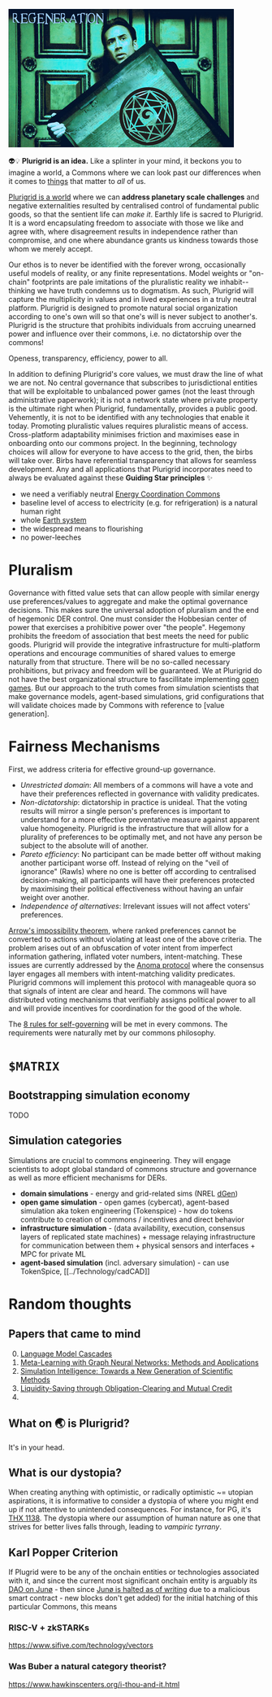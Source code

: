 ![](../Latent%20Space/cagegrid3.png)


👽💡 **Plurigrid is an idea.**
Like a splinter in your mind, it beckons you to imagine a world, a Commons where we can look past our differences when it comes to [things](https://podcasts.apple.com/us/podcast/capitalist-realism-by-mark-fisher/id1502659321?i=1000471749869) that matter to _all_ of us. 

[Plurigrid is a world]() where we can **address planetary scale challenges** and negative externalities resulted by centralised control of fundamental public goods, so that the sentient life can _make it_. Earthly life is sacred to Plurigrid. It is a word encapsulating freedom to associate with those we like and agree with, where disagreement results in independence rather than compromise, and one where abundance grants us kindness towards those whom we merely accept. 

Our ethos is to never be identified with the forever wrong, occasionally useful models of reality, or any finite representations. Model weights or "on-chain" footprints are pale imitations of the pluralistic reality we inhabit-- thinking we have truth condemns us to dogmatism. As such, Plurigrid will capture the multiplicity in values and in lived experiences in a truly neutral platform. Plurigrid is designed to promote natural social organization according to one's own will so that one's will is never subject to another's. Plurigrid is the structure that prohibits individuals from accruing unearned power and influence over their commons, i.e. no dictatorship over the commons!

Openess, transparency, efficiency, power to all.

In addition to defining Plurigrid's core values, we must draw the line of what we are not. No central governance that subscribes to jurisdictional entities that will be exploitable to unbalanced power games (not the least through administrative paperwork); it is not a network state where private property is the ultimate right when Plurigrid, fundamentally, provides a public good. Vehemently, it is not to be identified with any technologies that enable it today. Promoting pluralistic values requires pluralistic means of access. Cross-platform adaptability minimises friction and maximises ease in onboarding onto our commons project. In the beginning, technology choices will allow for everyone to have access to the grid, then, the birbs will take over. Birbs have referential transparency that allows for seamless development.
Any and all applications that Plurigrid incorporates need to always be evaluated against these **Guiding Star principles** ✨
- we need a verifiably neutral [Energy Coordination Commons]()
- baseline level of access to electricity (e.g. for refrigeration) is a natural human right
- whole [Earth system]()
- the widespread means to flourishing
- no power-leeches

# Pluralism
Governance with fitted value sets that can allow people with similar energy use preferences/values to aggregate and make the optimal governance decisions. This makes sure the universal adoption of pluralism and the end of hegemonic DER control. One must consider the Hobbesian center of power that exercises a prohibitive power over "the people". Hegemony prohibits the freedom of association that best meets the need for public goods. Plurigrid will provide the integrative infrastructure for multi-platform operations and encourage communities of shared values to emerge naturally from that structure. There will be no so-called necessary prohibitions, but privacy and freedom will be guaranteed. We at Plurigrid do not have the best organizational structure to fascillitate implementing [open games](https://julesh.com/2017/09/29/a-first-look-at-open-games/). But our approach to the truth comes from simulation scientists that make governance models, agent-based simulations, grid configurations that will validate choices made by Commons with reference to [value generation]. 

# Fairness Mechanisms
First, we address criteria for effective ground-up governance. 
- _Unrestricted domain_: All members of a commons will have a vote and have their preferences reflected in governance with validity predicates.
- _Non-dictatorship_: dictatorship in practice is unideal. That the voting results will mirror a single person's preferences is important to understand for a more effective preventative measure against apparent value homogeneity. Plurigrid is the infrastructure that will allow for a plurality of preferences to be optimally met, and not have any person be subject to the absolute will of another. 
- _Pareto efficiency_: No participant can be made better off without making another participant worse off. Instead of relying on the "veil of ignorance" (Rawls) where no one is better off according to centralised decision-making, all participants will have their preferences protected by maximising their political effectiveness without having an unfair weight over another. 
- _Independence of alternatives_: Irrelevant issues will not affect voters' preferences. 

[Arrow's impossibility theorem](https://en.wikipedia.org/wiki/Arrow%27s_impossibility_theorem), where ranked preferences cannot be converted to actions without violating at least one of the above criteria. The problem arises out of an obfuscation of voter intent from imperfect information gathering, inflated voter numbers, intent-matching. These issues are currently addressed by the [Anoma protocol](https://anoma.net/vision-paper.pdf) where the consensus layer engages all members with intent-matching validity predicates. Plurigrid commons will implement this protocol with manageable quora so that signals of intent are clear and heard. The commons will have distributed voting mechanisms that verifiably assigns political power to all and will provide incentives for coordination for the good of the whole. 

The [8 rules for self-governing](https://serve-learn-sustain.gatech.edu/managing-commons-eight-principles-self-govern) will be met in every commons. The requirements were naturally met by our commons philosophy. 

# `$MATRIX`
## Bootstrapping simulation economy
TODO
## Simulation categories
Simulations are crucial to commons engineering. They will engage scientists to adopt global standard of commons structure and governance as well as more efficient mechanisms for DERs. 
- **domain simulations** - energy and grid-related sims (NREL [dGen](https://github.com/Plurigrid/dgen))
- **open game simulation** - open games (cybercat), agent-based simulation aka token engineering (Tokenspice) - how do tokens contribute to creation of commons / incentives and direct behavior
- **infrastructure simulation** - (data availability, execution, consensus layers of replicated state machines) + message relaying infrastructure for communication between them + physical sensors and interfaces + MPC for private ML
- **agent-based simulation** (incl. adversary simulation) - can use TokenSpice, [[../Technology/cadCAD]]
# Random thoughts
## Papers that came to mind
0. [Language Model Cascades](https://arxiv.org/abs/2207.10342)
1. [Meta-Learning with Graph Neural Networks: Methods and Applications](https://arxiv.org/abs/2103.00137)
2. [Simulation Intelligence: Towards a New Generation of Scientific Methods](https://arxiv.org/abs/2112.03235)
3. [Liquidity-Saving through Obligation-Clearing and Mutual Credit](https://www.mdpi.com/1911-8074/13/12/295)
4. 
## What on 🌏 is Plurigrid? 
It's in your head.
## What is our dystopia?
When creating anything with optimistic, or radically optimistic ~= utopian aspirations, it is informative to consider a dystopia of where you might end up if not attentive to unintended consequences.  For instance, for PG, it's [THX 1138](https://www.youtube.com/watch?v=eHgqfVQWv7s). The dystopia where our assumption of human nature as one that strives for better lives falls through, leading to _vampiric tyrrany_.

## Karl Popper Criterion
If Plugrid were to be any of the onchain entities or technologies associated with it, and since the current most significant onchain entity is arguably its [DAO on Junø](https://daodao.zone/dao/juno1z3zqgz7t0hcu2fx4wusuyjq0gc2m33la8l64saunfz7vmqwa2d5sz6jnep) - then since
[Junø is halted as of writing]() due to a malicious smart contract - new blocks don't get added) for the initial hatching of this particular Commons, this means 

### RISC-V + zkSTARKs
https://www.sifive.com/technology/vectors
### Was Buber a natural category theorist?
https://www.hawkinscenters.org/i-thou-and-it.html
